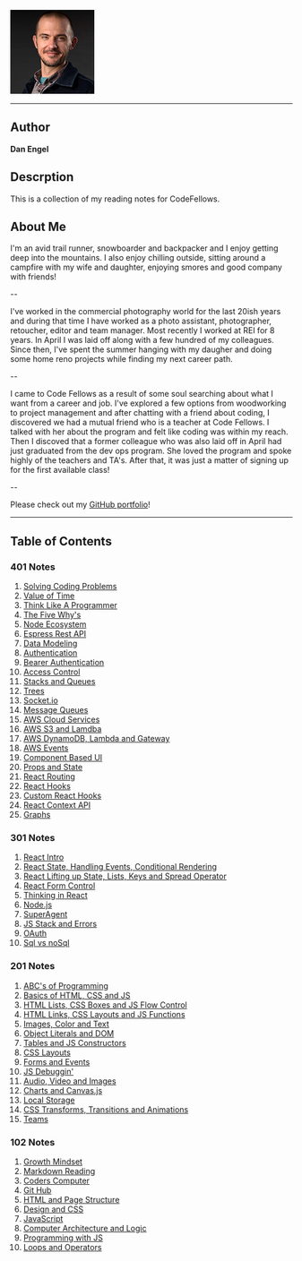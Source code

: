 ![](Dan_Engel_2020_lowres2.jpg) 

---

## Author

**Dan Engel**

## Descrption

This is a collection of my reading notes for CodeFellows.

## About Me

I'm an avid trail runner, snowboarder and backpacker and I enjoy getting deep into the mountains. I also enjoy chilling outside, sitting around a campfire with my wife and daughter, enjoying smores and good company with friends!

--

I've worked in the commercial photography world for the last 20ish years and during that time I have worked as a photo assistant, photographer, retoucher, editor and team manager. Most recently I worked at REI for 8 years. In April I was laid off along with a few hundred of my colleagues. Since then, I've spent the summer hanging with my daugher and doing some home reno projects while finding my next career path.

--

I came to Code Fellows as a result of some soul searching about what I want from a career and job. I've explored a few options from woodworking to project management and after chatting with a friend about coding, I discovered we had a mutual friend who is a teacher at Code Fellows. I talked with her about the program and felt like coding was within my reach. Then I discoved that a former colleague who was also laid off in April had just graduated from the dev ops program. She loved the program and spoke highly of the teachers and TA's. After that, it was just a matter of signing up for the first available class!

--

Please check out my [GitHub portfolio](https://github.com/daneng1)!

---

## Table of Contents

### 401 Notes

1. [Solving Coding Problems](401-notes/solving_coding_problems.md)
1. [Value of Time](401-notes/Value_of_time.md)
1. [Think Like A Programmer](401-notes/Think_Like_A_Progremmer.md)
1. [The Five Why's](401-notes/The_5_Whys.md)
1. [Node Ecosystem](401-notes/Node_Ecosystem.md)
1. [Espress Rest API](401-notes/Express-REST-API.md)
1. [Data Modeling](401-notes/data-modeling.md)
1. [Authentication](401-notes/authentication.md)
1. [Bearer Authentication](401-notes/bearer_auth.md)
1. [Access Control](401-notes/access-control.md)
1. [Stacks and Queues](401-notes/stacks-queues.md)
1. [Trees](401-notes/trees.md)
1. [Socket.io](401-notes/socket.io.md)
1. [Message Queues](401-notes/message-queues.md)
1. [AWS Cloud Services](401-notes/aws-cloud-services.md)
1. [AWS S3 and Lamdba](401-notes/aws-s3-lambda.md)
1. [AWS DynamoDB, Lambda and Gateway](401-notes/aws-api-dynamo-lambda.md)
1. [AWS Events](401-notes/aws-events.md)
1. [Component Based UI](401-notes/ComponentBasedUI.md)
1. [Props and State](401-notes/PropsAndState.md)
1. [React Routing](401-notes/react-routing.md)
1. [React Hooks](401-notes/hooks.md)
1. [Custom React Hooks](401-notes/custom-hooks.md)
1. [React Context API](401-notes/React-Context-API.md)
1. [Graphs](401-notes/graphs.md)

### 301 Notes

1. [React Intro](301-notes/react.md)
1. [React State, Handling Events, Conditional Rendering](301-notes/react-state-events-rendering.md)
1. [React Lifting up State, Lists, Keys and Spread Operator](301-notes/react-state-lists-keys.md)
1. [React Form Control](301-notes/react-forms.md)
1. [Thinking in React](301-notes/react-thinking.md)
1. [Node.js](301-notes/node-intro.md)
1. [SuperAgent](301-notes/superagent_regex.md)
1. [JS Stack and Errors](301-notes/javascript-call-stack.md)
1. [OAuth](301-notes/oauth.md)
1. [Sql vs noSql](301-notes/sql-vs-noSql.md)

### 201 Notes

1. [ABC's of Programming](/201-notes/class-01.md)
1. [Basics of HTML, CSS and JS](/201-notes/basics_html_css_js.md)
1. [HTML Lists, CSS Boxes and JS Flow Control](/201-notes/htmlLists_cssBoxes_jsFlowControl.md)
1. [HTML Links, CSS Layouts and JS Functions](201-notes/htmlLinks_jsFunctions_cssLayouts.md)
1. [Images, Color and Text](201-notes/images_color_text.md)
1. [Object Literals and DOM](201-notes/Object_Literals_DOM.md)
1. [Tables and JS Constructors](201-notes/tables_JSconstructors.md)
1. [CSS Layouts](201-notes/css_layouts.md)
1. [Forms and Events](201-notes/forms_events.md)
1. [JS Debuggin'](201-notes/JS_Debugging.md)
1. [Audio, Video and Images](201-notes/audio_video_images.md)
1. [Charts and Canvas.js](201-notes/chart_canvas.md)
1. [Local Storage](201-notes/local_storage.md)
1. [CSS Transforms, Transitions and Animations](201-notes/css_transforms_transitions_animations.md)
1. [Teams](201-notes/teams.md)

### 102 Notes

1. [Growth Mindset](/102-notes/growth_mindset.md)
1. [Markdown Reading](/102-notes/markdown.md)
1. [Coders Computer](/102-notes/coders_computer.md)
1. [Git Hub](/102-notes/github.md)
1. [HTML and Page Structure](/102-notes/html_pagestructure.md)
1. [Design and CSS](/102-notes/css.md)
1. [JavaScript](/102-notes/javascript.md)
1. [Computer Architecture and Logic](/102-notes/computers.md)
1. [Programming with JS](/102-notes/programming_JS.md)
1. [Loops and Operators](/102-notes/loops_operation.md)

